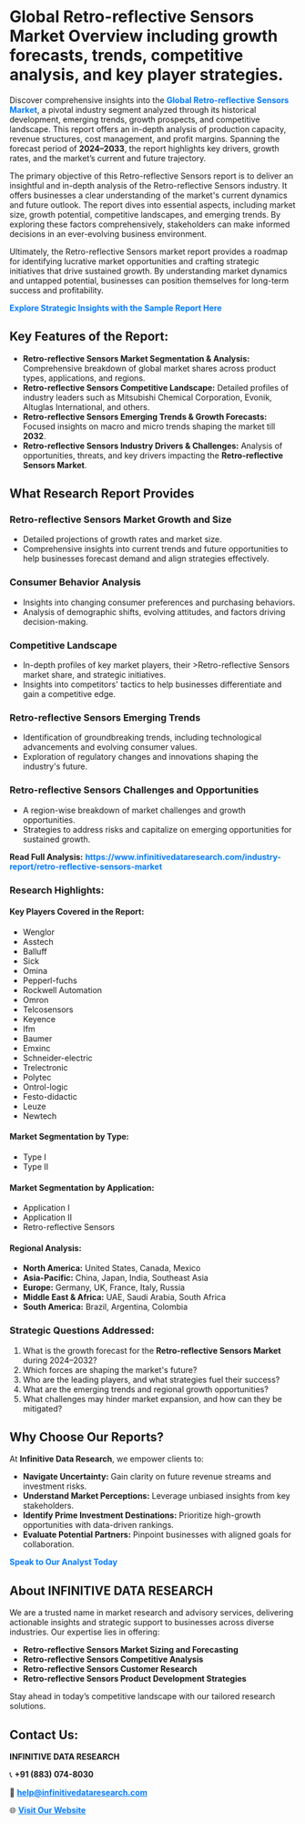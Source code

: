 <h1>Global Retro-reflective Sensors Market Overview including growth forecasts, trends, competitive analysis, and key player strategies.</h1>
<p>
Discover comprehensive insights into the 
<a href="https://www.infinitivedataresearch.com/industry-report/retro-reflective-sensors-market" rel="dofollow" style="color: #007BFF; text-decoration: none;"><strong>Global Retro-reflective Sensors Market</strong></a>, a pivotal industry segment analyzed through its historical development, emerging trends, growth prospects, and competitive landscape. This report offers an in-depth analysis of production capacity, revenue structures, cost management, and profit margins. Spanning the forecast period of <strong>2024–2033</strong>, the report highlights key drivers, growth rates, and the market’s current and future trajectory.
</p>
<p>
The primary objective of this Retro-reflective Sensors report is to deliver an insightful and in-depth analysis of the Retro-reflective Sensors industry. It offers businesses a clear understanding of the market's current dynamics and future outlook. The report dives into essential aspects, including market size, growth potential, competitive landscapes, and emerging trends. By exploring these factors comprehensively, stakeholders can make informed decisions in an ever-evolving business environment.
</p>
<p>
Ultimately, the Retro-reflective Sensors market report provides a roadmap for identifying lucrative market opportunities and crafting strategic initiatives that drive sustained growth. By understanding market dynamics and untapped potential, businesses can position themselves for long-term success and profitability.
</p>
<p>
<a href="https://www.infinitivedataresearch.com/request-sample/reportId=103043" style="color: #007BFF; text-decoration: none;"><strong>Explore Strategic Insights with the Sample Report Here</strong></a>
</p>

<h2>Key Features of the Report:</h2>
<ul>
<li><strong>Retro-reflective Sensors Market Segmentation & Analysis:</strong> Comprehensive breakdown of global market shares across product types, applications, and regions.</li>
<li><strong>Retro-reflective Sensors Competitive Landscape:</strong> Detailed profiles of industry leaders such as Mitsubishi Chemical Corporation, Evonik, Altuglas International, and others.</li>
<li><strong>Retro-reflective Sensors Emerging Trends & Growth Forecasts:</strong> Focused insights on macro and micro trends shaping the market till <strong>2032</strong>.</li>
<li><strong>Retro-reflective Sensors Industry Drivers & Challenges:</strong> Analysis of opportunities, threats, and key drivers impacting the <strong>Retro-reflective Sensors Market</strong>.</li>
</ul>

<h2>What Research Report Provides</h2>
<h3>Retro-reflective Sensors Market Growth and Size</h3>
<ul>
<li>Detailed projections of growth rates and market size.</li>
<li>Comprehensive insights into current trends and future opportunities to help businesses forecast demand and align strategies effectively.</li>
</ul>

<h3>Consumer Behavior Analysis</h3>
<ul>
<li>Insights into changing consumer preferences and purchasing behaviors.</li>
<li>Analysis of demographic shifts, evolving attitudes, and factors driving decision-making.</li>
</ul>

<h3>Competitive Landscape</h3>
<ul>
<li>In-depth profiles of key market players, their >Retro-reflective Sensors market share, and strategic initiatives.</li>
<li>Insights into competitors' tactics to help businesses differentiate and gain a competitive edge.</li>
</ul>

<h3>Retro-reflective Sensors Emerging Trends</h3>
<ul>
<li>Identification of groundbreaking trends, including technological advancements and evolving consumer values.</li>
<li>Exploration of regulatory changes and innovations shaping the industry's future.</li>
</ul>

<h3>Retro-reflective Sensors Challenges and Opportunities</h3>
<ul>
<li>A region-wise breakdown of market challenges and growth opportunities.</li>
<li>Strategies to address risks and capitalize on emerging opportunities for sustained growth.</li>
</ul>
<p><strong>Read Full Analysis:</strong> <a href="https://www.infinitivedataresearch.com/industry-report/retro-reflective-sensors-market" rel="dofollow" style="color: #007BFF; text-decoration: none;"><strong>https://www.infinitivedataresearch.com/industry-report/retro-reflective-sensors-market</strong></a></p>
<h3>Research Highlights:</h3>
<h4>Key Players Covered in the Report:</h4>
<ul><li>Wenglor</li><li>Asstech</li><li>Balluff</li><li>Sick</li><li>Omina</li><li>Pepperl-fuchs</li><li>Rockwell Automation</li><li>Omron</li><li>Telcosensors</li><li>Keyence</li><li>Ifm</li><li>Baumer</li><li>Emxinc</li><li>Schneider-electric</li><li>Trelectronic</li><li>Polytec</li><li>Ontrol-logic</li><li>Festo-didactic</li><li>Leuze</li><li>Newtech</li></ul>
<h4>Market Segmentation by Type:</h4>
<ul><li>Type I</li><li>Type II</li></ul>
<h4>Market Segmentation by Application:</h4>
<ul><li>Application I</li><li>Application II</li><li>Retro-reflective Sensors</li></ul>

<h4>Regional Analysis:</h4>
<ul>
<li><strong>North America:</strong> United States, Canada, Mexico</li>
<li><strong>Asia-Pacific:</strong> China, Japan, India, Southeast Asia</li>
<li><strong>Europe:</strong> Germany, UK, France, Italy, Russia</li>
<li><strong>Middle East & Africa:</strong> UAE, Saudi Arabia, South Africa</li>
<li><strong>South America:</strong> Brazil, Argentina, Colombia</li>
</ul>

<h3>Strategic Questions Addressed:</h3>
<ol>
<li>What is the growth forecast for the <strong>Retro-reflective Sensors Market</strong> during 2024–2032?</li>
<li>Which forces are shaping the market's future?</li>
<li>Who are the leading players, and what strategies fuel their success?</li>
<li>What are the emerging trends and regional growth opportunities?</li>
<li>What challenges may hinder market expansion, and how can they be mitigated?</li>
</ol>

<h2>Why Choose Our Reports?</h2>
<p>At <strong>Infinitive Data Research</strong>, we empower clients to:</p>
<ul>
<li><strong>Navigate Uncertainty:</strong> Gain clarity on future revenue streams and investment risks.</li>
<li><strong>Understand Market Perceptions:</strong> Leverage unbiased insights from key stakeholders.</li>
<li><strong>Identify Prime Investment Destinations:</strong> Prioritize high-growth opportunities with data-driven rankings.</li>
<li><strong>Evaluate Potential Partners:</strong> Pinpoint businesses with aligned goals for collaboration.</li>
</ul>
<p><a href="https://www.infinitivedataresearch.com/industry-report/retro-reflective-sensors-market" rel="dofollow" style="color: #007BFF; text-decoration: none;"><strong>Speak to Our Analyst Today</strong></a></p>

<h2>About INFINITIVE DATA RESEARCH</h2>
<p>We are a trusted name in market research and advisory services, delivering actionable insights and strategic support to businesses across diverse industries. Our expertise lies in offering:</p>
<ul>
<li><strong>Retro-reflective Sensors Market Sizing and Forecasting</strong></li>
<li><strong>Retro-reflective Sensors Competitive Analysis</strong></li>
<li><strong>Retro-reflective Sensors Customer Research</strong></li>
<li><strong>Retro-reflective Sensors Product Development Strategies</strong></li>
</ul>
<p>Stay ahead in today’s competitive landscape with our tailored research solutions.</p>

<h2>Contact Us:</h2>
<p><strong>INFINITIVE DATA RESEARCH</strong></p>
<p>📞 <strong>+91 (883) 074-8030</strong></p>
<p>📧 <strong><a href="mailto:help@infinitivedataresearch.com" style="color: #007BFF;">help@infinitivedataresearch.com</a></strong></p>
<p>🌐 <strong><a href="https://www.infinitivedataresearch.com" rel="dofollow" style="color: #007BFF;">Visit Our Website</a></strong></p>
